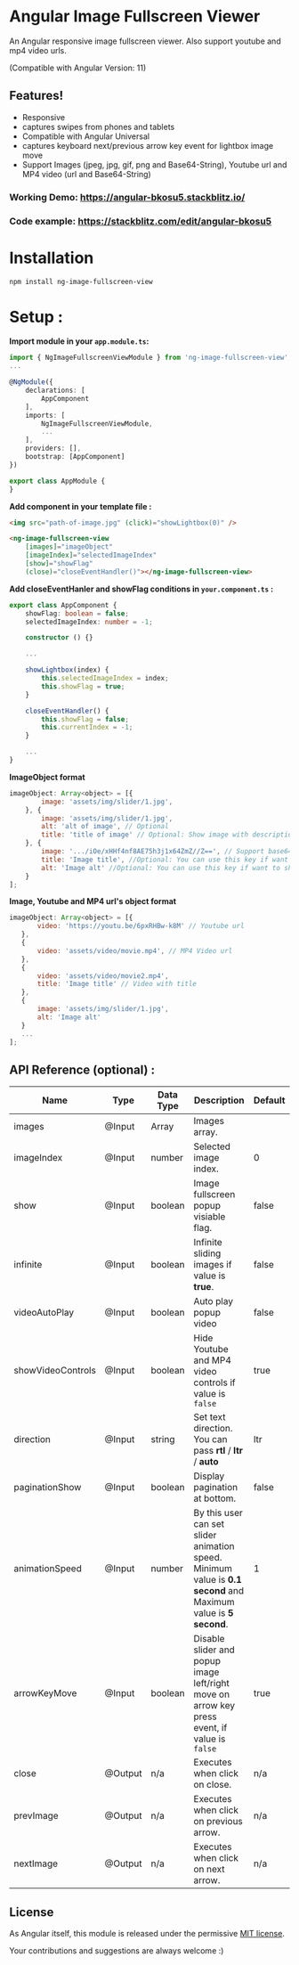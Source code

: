 # Angular Image Fullscreen Viewer

An Angular responsive image fullscreen viewer.
Also support youtube and mp4 video urls.

(Compatible with Angular Version: 11)

## Features!

  - Responsive
  - captures swipes from phones and tablets
  - Compatible with Angular Universal
  - captures keyboard next/previous arrow key event for lightbox image move
  - Support Images (jpeg, jpg, gif, png and Base64-String), Youtube url and MP4 video (url and Base64-String)

### Working Demo: https://angular-bkosu5.stackblitz.io/
### Code example: https://stackblitz.com/edit/angular-bkosu5


# Installation
`npm install ng-image-fullscreen-view`

# Setup :

**Import module in your `app.module.ts`:**
```typescript
import { NgImageFullscreenViewModule } from 'ng-image-fullscreen-view';
...

@NgModule({
    declarations: [
        AppComponent
    ],
    imports: [
        NgImageFullscreenViewModule,
        ...
    ],
    providers: [],
    bootstrap: [AppComponent]
})

export class AppModule {
}

```

**Add component in your template file :**
```html
<img src="path-of-image.jpg" (click)="showLightbox(0)" />

<ng-image-fullscreen-view
    [images]="imageObject"
    [imageIndex]="selectedImageIndex"
    [show]="showFlag"
    (close)="closeEventHandler()"></ng-image-fullscreen-view>
```

**Add closeEventHanler and showFlag conditions in `your.component.ts` :**
```typescript
export class AppComponent {
    showFlag: boolean = false;
    selectedImageIndex: number = -1;

    constructor () {}

    ...

    showLightbox(index) {
        this.selectedImageIndex = index;
        this.showFlag = true;
    }

    closeEventHandler() {
        this.showFlag = false;
        this.currentIndex = -1;
    }

    ...
}

```

**ImageObject format**
```js
imageObject: Array<object> = [{
        image: 'assets/img/slider/1.jpg',
    }, {
        image: 'assets/img/slider/1.jpg',
        alt: 'alt of image', // Optional
        title: 'title of image' // Optional: Show image with description text
    }, {
        image: '.../iOe/xHHf4nf8AE75h3j1x64ZmZ//Z==', // Support base64 image
        title: 'Image title', //Optional: You can use this key if want to show image with title
        alt: 'Image alt' //Optional: You can use this key if want to show image with alt
    }
];
```

**Image, Youtube and MP4 url's object format**
 ```js
imageObject: Array<object> = [{
        video: 'https://youtu.be/6pxRHBw-k8M' // Youtube url
    },
	{
		video: 'assets/video/movie.mp4', // MP4 Video url
	},
	{
		video: 'assets/video/movie2.mp4',
        title: 'Image title' // Video with title
    },
	{
		image: 'assets/img/slider/1.jpg',
        alt: 'Image alt'
	}
    ...
];
```

## API Reference (optional) :

| Name | Type | Data Type | Description | Default |
|------|------|-----------|-------------|---------|
| images | @Input  | Array   | Images array. |  |
| imageIndex | @Input  | number   | Selected image index. | 0 |
| show | @Input  | boolean   | Image fullscreen popup visiable flag. | false |
| infinite | @Input  | boolean   | Infinite sliding images if value is **true**. | false |
| videoAutoPlay | @Input | boolean | Auto play popup video | false |
| showVideoControls | @Input | boolean | Hide Youtube and MP4 video controls if value is `false` | true |
| direction | @Input | string | Set text direction. You can pass **rtl** / **ltr** / **auto** | ltr |
| paginationShow | @Input  | boolean | Display pagination at bottom. | false |
| animationSpeed | @Input  | number | By this user can set slider animation speed. Minimum value is **0.1 second** and Maximum value is **5 second**. | 1 |
| arrowKeyMove | @Input | boolean | Disable slider and popup image left/right move on arrow key press event, if value is `false`  | true |
| close | @Output | n/a | Executes when click on close. | n/a |
| prevImage | @Output | n/a | Executes when click on previous arrow. | n/a |
| nextImage | @Output | n/a | Executes when click on next arrow. | n/a |

## License
As Angular itself, this module is released under the permissive [MIT license](http://revolunet.mit-license.org).

Your contributions and suggestions are always welcome :)